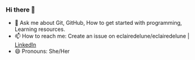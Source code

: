 ### Hi there 👋

- 💬 Ask me about Git, GitHub, How to get started with programming, Learning resources.
- 📫 How to reach me: Create an issue on eclairedelune/eclairedelune | [LinkedIn](https://www.linkedin.com/in/emmaphilippides/)
- 😄 Pronouns: She/Her
